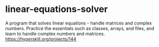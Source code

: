 # linear-equations-solver
A program that solves linear equations - handle matrices and complex numbers. Practice the essentials such as classes, arrays, and files, and learn to handle complex numbers and matrices.
https://hyperskill.org/projects/144

